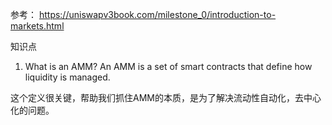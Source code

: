 参考：
https://uniswapv3book.com/milestone_0/introduction-to-markets.html


知识点
1. What is an AMM? 
An  AMM is a set of smart contracts that define how liquidity is managed. 

这个定义很关键，帮助我们抓住AMM的本质，是为了解决流动性自动化，去中心化的问题。



